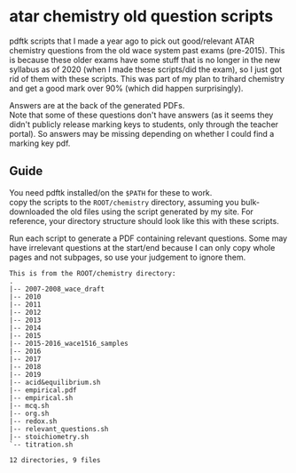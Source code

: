 # atar chemistry old question scripts

pdftk scripts that I made a year ago to pick out good/relevant ATAR chemistry questions from the old wace system past exams (pre-2015). This is because these older exams have some stuff that is no longer in the new syllabus as of 2020 (when I made these scripts/did the exam), so I just got rid of them with these scripts. This was part of my plan to trihard chemistry and get a good mark over 90% (which did happen surprisingly).

Answers are at the back of the generated PDFs.\
Note that some of these questions don't have answers (as it seems they didn't publicly release marking keys to students, only through the teacher portal). So answers may be missing depending on whether I could find a marking key pdf.

## Guide

You need pdftk installed/on the `$PATH` for these to work.\
copy the scripts to the `ROOT/chemistry` directory, assuming you bulk-downloaded the old files using the script generated by my site. For reference, your directory structure should look like this with these scripts.

Run each script to generate a PDF containing relevant questions. Some may have irrelevant questions at the start/end because I can only copy whole pages and not subpages, so use your judgement to ignore them.
```
This is from the ROOT/chemistry directory:
.
|-- 2007-2008_wace_draft
|-- 2010
|-- 2011
|-- 2012
|-- 2013
|-- 2014
|-- 2015
|-- 2015-2016_wace1516_samples
|-- 2016
|-- 2017
|-- 2018
|-- 2019
|-- acid&equilibrium.sh
|-- empirical.pdf
|-- empirical.sh
|-- mcq.sh
|-- org.sh
|-- redox.sh
|-- relevant_questions.sh
|-- stoichiometry.sh
`-- titration.sh

12 directories, 9 files
```